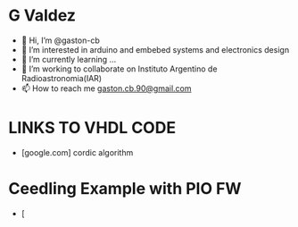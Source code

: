 # G Valdez
- 👋 Hi, I’m @gaston-cb
- 👀 I’m interested in arduino and embebed systems and electronics design 
- 🌱 I’m currently learning ...
- 💞️ I’m working to collaborate on Instituto Argentino de Radioastronomia(IAR)  
- 📫 How to reach me gaston.cb.90@gmail.com 
# LINKS TO VHDL CODE 
- [google.com] cordic algorithm
# Ceedling Example with PIO FW 
- [

<!---
gaston-cb/gaston-cb is a ✨ special ✨ repository because its `README.md` (this file) appears on your GitHub profile.
You can click the Preview link to take a look at your changes.
--->







